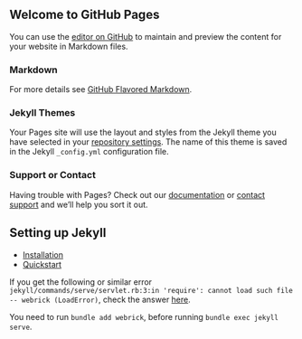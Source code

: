 ## Welcome to GitHub Pages

You can use the [editor on GitHub](https://github.com/n00bsaiboth/n00bsaiboth.github.io/edit/master/README.md) to maintain and preview the content for your website in Markdown files.

### Markdown

For more details see [GitHub Flavored Markdown](https://guides.github.com/features/mastering-markdown/).

### Jekyll Themes

Your Pages site will use the layout and styles from the Jekyll theme you have selected in your [repository settings](https://github.com/n00bsaiboth/n00bsaiboth.github.io/settings). The name of this theme is saved in the Jekyll `_config.yml` configuration file.

### Support or Contact

Having trouble with Pages? Check out our [documentation](https://docs.github.com/categories/github-pages-basics/) or [contact support](https://github.com/contact) and we’ll help you sort it out.

## Setting up Jekyll

- [Installation](https://jekyllrb.com/docs/installation/ubuntu/)
- [Quickstart](https://jekyllrb.com/docs/)

If you get the following or similar error `jekyll/commands/serve/servlet.rb:3:in 'require': cannot load such file -- webrick (LoadError)`, check the answer [here](https://github.com/jekyll/jekyll/issues/8523).

You need to run `bundle add webrick`, before running `bundle exec jekyll serve`.
